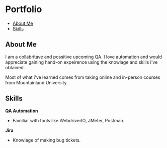 # Portfolio
- [About Me](#about-me)
- [Skills](#skills)

## About Me

I am a collabritave and possitive upcoming QA. I love automation and would appreciate gaining hand-on expeirence using the knowlage and skills i've obtained.

Most of what i've learned comes from taking online and in-person courses from Mountainland University.

## Skills

__QA Automation__
  * Familiar with tools like WebdriverIO, JMeter, Postman.

__Jira__
  * Knowlage of making bug tickets.
